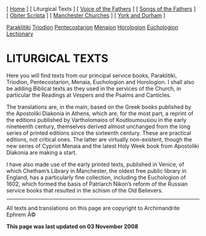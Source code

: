 \[ [Home](index.md) \] \[ Liturgical Texts \] \[ [Voice of the Fathers](voiceof.md) \] \[ [Songs of the Fathers](songsof.md) \] \[ [Obiter Scripta](obiter_scripta.md) \] \[ [Manchester Churches](manchester_churches.md) \] \[ [York and Durham](york_and_durham.md) \]

[Paraklitiki](oktoich.md)
[Triodion](triodion.md)
[Pentecostarion](pentecos.md)
[Menaion](menaion.md)
[Horologion](horologion.md)
[Euchologion](eucholog.md)
[Lectionary](lectionary.md)

LITURGICAL TEXTS
================

Here you will find texts from our principal service books, Paraklitiki, Triodion, Pentecostarion, Menaia, Euchologion and Horologion. I shall also be adding Biblical texts as they used in the services of the Church, in particular the Readings at Vespers and the Psalms and Canticles.

The translations are, in the main, based on the Greek books published by the Apostoliki Diakonia in Athens, which are, for the most part, a reprint of the editions published by Vartholomaios of Koutloumousiou in the early nineteenth century, themselves derived almost unchanged from the long series of printed editions since the sixteenth century. These are practical editions, not critical ones. The latter are virtually non-existent, though the new series of Cypriot Menaia and the latest Holy Week book from Apostoliki Diakonia are making a start.

I have also made use of the early printed texts, published in Venice, of which Chetham’s Library in Manchester, the oldest free public library in England, has a particularly fine collection, including the Euchologion of 1602, which formed the basis of Patriarch Nikon’s reform of the Russian service books that resulted in the schism of the Old Believers.

------------------------------------------------------------------------

All texts and translations on this page are copyright to
Archimandrite Ephrem Â©

**This page was last updated on 03 November 2008**
